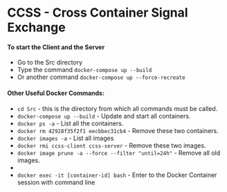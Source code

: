 # CCSS - Cross Container Signal Exchange

#### To start the Client and the Server
- Go to the Src directory
- Type the command ```docker-compose up --build```
- Or another command ```docker-compose up --force-recreate```


#### Other Useful Docker Commands:
- ```cd Src``` - this is the directory from which all commands must be called.
- ```docker-compose up --build``` - Update and start all containers.
- ```docker ps -a``` - List all the containers.
- ```docker rm 42928f35f2f1 eecbbec31cb4``` - Remove these two containers.
- ```docker images -a``` - List all images
- ```docker rmi ccss-client ccss-server``` - Remove these two images.
- ```docker image prune -a --force --filter "until=24h"``` - Remove all old images.
- 
- ```docker exec -it [container-id] bash``` - Enter to the Docker Container session with command line
